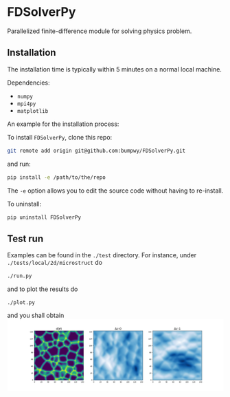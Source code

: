 # FDSolverPy

Parallelized finite-difference module for solving physics problem.


## Installation

The installation time is typically within 5 minutes on a normal local machine.

Dependencies:
- `numpy`
- `mpi4py`
- `matplotlib`

An example for the installation process:

To install `FDSolverPy`, clone this repo:
```bash
git remote add origin git@github.com:bumpwy/FDSolverPy.git
```
and run:
```bash
pip install -e /path/to/the/repo
```

The `-e` option allows you to edit the source code without having to re-install.

To uninstall:
```bash
pip uninstall FDSolverPy
```

## Test run
Examples can be found in the `./test` directory. For instance, under `./tests/local/2d/microstruct` do 
```bash
./run.py
```
and to plot the results do
```
./plot.py
```
and you shall obtain
![alt text](./tests/local/2d/microstruct/results.png)
